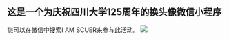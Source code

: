 ## 这是一个为庆祝四川大学125周年的换头像微信小程序
您可以在微信中搜索I AM SCUER来参与此活动。
<img src = 'https://s3.bmp.ovh/imgs/2021/09/165de189da08e9a7.jpg' />
